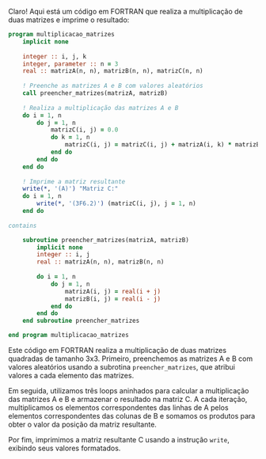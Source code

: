 Claro! Aqui está um código em FORTRAN que realiza a multiplicação de duas matrizes e imprime o resultado:

```fortran
program multiplicacao_matrizes
    implicit none
    
    integer :: i, j, k
    integer, parameter :: n = 3
    real :: matrizA(n, n), matrizB(n, n), matrizC(n, n)
    
    ! Preenche as matrizes A e B com valores aleatórios
    call preencher_matrizes(matrizA, matrizB)
    
    ! Realiza a multiplicação das matrizes A e B
    do i = 1, n
        do j = 1, n
            matrizC(i, j) = 0.0
            do k = 1, n
                matrizC(i, j) = matrizC(i, j) + matrizA(i, k) * matrizB(k, j)
            end do
        end do
    end do
    
    ! Imprime a matriz resultante
    write(*, '(A)') "Matriz C:"
    do i = 1, n
        write(*, '(3F6.2)') (matrizC(i, j), j = 1, n)
    end do
    
contains

    subroutine preencher_matrizes(matrizA, matrizB)
        implicit none
        integer :: i, j
        real :: matrizA(n, n), matrizB(n, n)
        
        do i = 1, n
            do j = 1, n
                matrizA(i, j) = real(i + j)
                matrizB(i, j) = real(i - j)
            end do
        end do
    end subroutine preencher_matrizes

end program multiplicacao_matrizes
```

Este código em FORTRAN realiza a multiplicação de duas matrizes quadradas de tamanho 3x3. Primeiro, preenchemos as matrizes A e B com valores aleatórios usando a subrotina `preencher_matrizes`, que atribui valores a cada elemento das matrizes.

Em seguida, utilizamos três loops aninhados para calcular a multiplicação das matrizes A e B e armazenar o resultado na matriz C. A cada iteração, multiplicamos os elementos correspondentes das linhas de A pelos elementos correspondentes das colunas de B e somamos os produtos para obter o valor da posição da matriz resultante.

Por fim, imprimimos a matriz resultante C usando a instrução `write`, exibindo seus valores formatados.